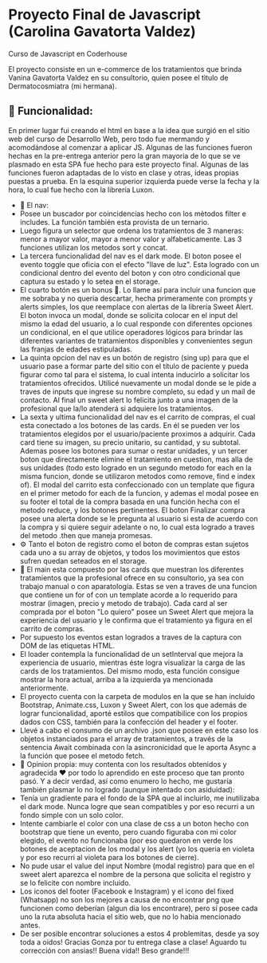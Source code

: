 # Proyecto Final de Javascript (Carolina Gavatorta Valdez)

Curso de Javascript en Coderhouse

El proyecto consiste en un e-commerce de los tratamientos que brinda Vanina Gavatorta Valdez en su consultorio, quien posee el tìtulo de Dermatocosmiatra (mi hermana).

## :hammer: Funcionalidad:

En primer lugar fui creando el html en base a la idea que surgió en el sitio web del curso de Desarrollo Web, pero todo fue mermando y acomodándose al comenzar a aplicar JS.
 Algunas de las funciones fueron hechas en la pre-entrega anterior pero la gran mayoria de lo que se ve plasmado en esta SPA fue hecho para este proyecto final. Algunas de las funciones 
 fueron adaptadas de lo visto en clase y otras, ideas propias puestas a prueba. 
 En la esquina superior izquierda puede verse la fecha y la hora, lo cual fue hecho con la librería Luxon. 
 - 📌 El nav:
 - Posee un buscador por coincidencias hecho con los mètodos filter e includes. La función también esta provista de un ternario.
 - Luego figura un selector que ordena los tratamientos de 3 maneras: menor a mayor valor, mayor a menor valor y alfabeticamente. Las 3 funciones utilizan los metodos sort y concat.
 - La tercera funcionalidad del nav es el dark mode. El boton posee el evento toggle que oficia con el efecto "llave de luz". Esta logrado con un condicional dentro del evento del boton y 
 con otro condicional que captura su estado y lo setea en el storage.
 - El cuarto botón es un bonus 🎁. Lo llame así para incluir una funcion que me sobraba y no queria descartar, hecha primeramente con prompts y alerts simples, los que reemplace con alertas de la librería 
 Sweet Alert. El boton invoca un modal, donde se solicita colocar en el input del mismo la edad del usuario, a lo cual responde con diferentes opciones un condicional, en el que utilice operadores 
 lógicos para brindar las diferentes variantes de tratamientos disponibles y convenientes segun las franjas de edades estipuladas.
 - La quinta opcion del nav es un botón de registro (sing up) para que el usuario pase a formar parte del sitio con el título de paciente y pueda figurar como tal para el sistema, lo cual intenta 
 inducirlo a solicitar los tratamientos ofrecidos. Utilicé nuevamente un modal donde se le pide a traves de inputs que ingrese su nombre completo, su edad y un mail de contacto. Al final un sweet alert lo 
 felicita junto a una imagen de la profesional que la/lo atenderá si adquiere los tratamientos.
 - La sexta y ultima funcionalidad del nav es el carrito de compras, el cual esta conectado a los botones de las cards. En él se pueden ver los tratamientos elegidos por el usuario/paciente 
 proximos a adquirir. Cada card tiene su imagen, su precio unitario, su cantidad, y su subtotal. Ademas posee los botones para sumar o restar unidades, y un tercer boton que directamente 
 elimine el tratamiento en cuestion, mas alla de sus unidades (todo esto logrado en un segundo metodo for each en la misma funcion, donde se utilizaron metodos como remove, find e index of). 
 El modal del carrito esta confeccionado con un template que figura en el primer metodo for each de la funcion, y ademas el modal posee en su 
 footer el total de la compra basada en una función hecha con el metodo reduce, y los botones pertinentes. El boton Finalizar compra posee una alerta donde 
 se le pregunta al usuario si esta de acuerdo con la compra y si quiere seguir adelante o no, lo cual esta logrado a traves del metodo .then que maneja promesas.
 - ⚙️ Tanto el boton de registro como el boton de compras estan sujetos cada uno a su array de objetos, y todos los movimientos que estos sufren quedan seteados en el storage.
 - 📌 El main esta compuesto por las cards que muestran los diferentes tratamientos que la profesional ofrece en su consultorio, ya sea con trabajo manual o con aparatología. Estas se ven a traves de 
 una funcion que contiene un for of con un template acorde a lo requerido para mostrar (imagen, precio y metodo de trabajo). Cada card al ser comprada por el boton "Lo quiero" posee un Sweet Alert que 
 mejora la experiencia del usuario y le confirma que el tratamiento ya figura en el carrito de compras.
 - Por supuesto los eventos estan logrados a traves de la captura con DOM de las etiquetas HTML.
 - El loader contempla la funcionalidad de un setInterval que mejora la experiencia de usuario, mientras éste logra visualizar la carga de las cards de los tratamientos. Del mismo modo, esta función 
 consigue mostrar la hora actual, arriba a la izquierda ya mencionada anteriormente.
 - El proyecto cuenta con la carpeta de modulos en la que se han incluido Bootstrap, Animate.css, Luxon y Sweet Alert, con los que además de lograr funcionalidad, aporté estilos que compatibilice con los propios dados con CSS, también para la confección del header y el footer. 
 - Llevé a cabo el consumo de un archivo .json que posee en este caso los objetos instanciados para el array de tratamientos, a través de la sentencia Await combinada con la asincronicidad que le aporta Async a la función que posee el metodo fetch.
 - 📢 Opinion propia: muy contenta con los resultados obtenidos y agradecida ❤️ por todo lo aprendido en este proceso que tan pronto pasó. Y a decir verdad, así como enumero lo hecho, me gustaría también 
 plasmar lo no logrado (aunque intentado con asiduidad):
 - Tenía un gradiente para el fondo de la SPA que al incluirlo, me inutilizaba el dark mode. Nunca logre que sean compatibles y por eso recurri a un fondo simple con un solo color.
 - Intente cambiarle el color con una clase de css a un boton hecho con bootstrap que tiene un evento, pero cuando figuraba con mi color elegido, el evento no funcionaba (por eso quedaron en verde los 
 botones de aceptacion de los modal y los alert (yo los queria en violeta y por eso recurri al violeta para los botones de cierre).
 - No pude usar el value del input Nombre (modal registro) para que en el sweet alert aparezca el nombre de la persona que solicita el registro y se lo felicite con nombre incluido.
 - Los iconos del footer (Facebook e Instagram) y el icono del fixed (Whatsapp) no son los mejores a causa de no encontrar png que funcionen como deberían (algun dia los encontrare), pero sí posee cada uno la ruta absoluta hacia el sitio web, que no lo habia mencionado antes.
 - De ser posible encontrar soluciones a estos 4 problemitas, desde ya soy toda a oidos! Gracias Gonza por tu entrega clase a clase! Aguardo tu corrección con ansias!! Buena vida!! Beso grande!!!

 
 
 
